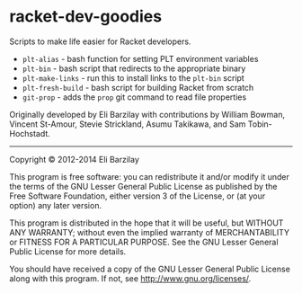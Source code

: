 racket-dev-goodies
==================

Scripts to make life easier for Racket developers.

  * `plt-alias` - bash function for setting PLT environment variables
  * `plt-bin` - bash script that redirects to the appropriate binary
  * `plt-make-links` - run this to install links to the `plt-bin` script
  * `plt-fresh-build` - bash script for building Racket from scratch
  * `git-prop` - adds the `prop` git command to read file properties

Originally developed by Eli Barzilay with contributions by
William Bowman, Vincent St-Amour, Stevie Strickland, Asumu Takikawa,
and Sam Tobin-Hochstadt.

---

Copyright © 2012-2014 Eli Barzilay

This program is free software: you can redistribute it and/or modify
it under the terms of the GNU Lesser General Public License as published by
the Free Software Foundation, either version 3 of the License, or
(at your option) any later version.

This program is distributed in the hope that it will be useful,
but WITHOUT ANY WARRANTY; without even the implied warranty of
MERCHANTABILITY or FITNESS FOR A PARTICULAR PURPOSE.  See the
GNU Lesser General Public License for more details.

You should have received a copy of the GNU Lesser General Public License
along with this program.  If not, see <http://www.gnu.org/licenses/>.
